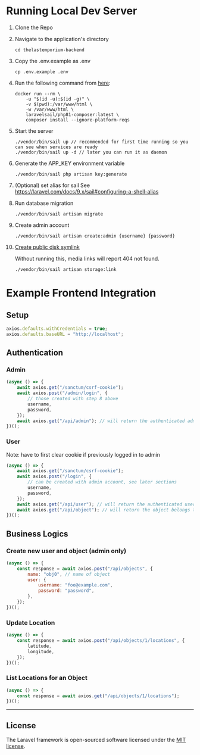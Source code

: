 # Running Local Dev Server

1. Clone the Repo

2. Navigate to the application's directory

    ```
    cd thelastemporium-backend
    ```

3. Copy the .env.example as .env

    ```
    cp .env.example .env
    ```

4. Run the following command from [here](https://laravel.com/docs/9.x/sail#installing-composer-dependencies-for-existing-projects):

    ```
    docker run --rm \
        -u "$(id -u):$(id -g)" \
        -v $(pwd):/var/www/html \
        -w /var/www/html \
        laravelsail/php81-composer:latest \
        composer install --ignore-platform-reqs
    ```

5. Start the server

    ```
    ./vendor/bin/sail up // recommended for first time running so you can see when services are ready
    ./vendor/bin/sail up -d // later you can run it as daemon
    ```

6. Generate the APP_KEY environment variable

    ```
    ./vendor/bin/sail php artisan key:generate
    ```

7. (Optional) set alias for sail
   See https://laravel.com/docs/9.x/sail#configuring-a-shell-alias

8. Run database migration
    ```
    ./vendor/bin/sail artisan migrate
    ```
9. Create admin account

    ```
    ./vendor/bin/sail artisan create:admin {username} {password}
    ```

10. [Create public disk symlink](https://laravel.com/docs/9.x/filesystem#the-public-disk)

    Without running this, media links will report 404 not found.

    ```
    ./vendor/bin/sail artisan storage:link
    ```

# Example Frontend Integration

## Setup

```js
axios.defaults.withCredentials = true;
axios.defaults.baseURL = "http://localhost";
```

## Authentication

### Admin

```js
(async () => {
    await axios.get("/sanctum/csrf-cookie");
    await axios.post("/admin/login", {
        // those created with step 8 above
        username,
        password,
    });
    await axios.get("/api/admin"); // will return the authenticated admin if previous steps done correctly
})();
```

### User

Note: have to first clear cookie if previously logged in to admin

```js
(async () => {
    await axios.get("/sanctum/csrf-cookie");
    await axios.post("/login", {
        // can be created with admin account, see later sections
        username,
        password,
    });
    await axios.get("/api/user"); // will return the authenticated user if previous steps done correctly
    await axios.get("/api/object"); // will return the object belongs to the user if previous steps done correctly
})();
```

## Business Logics

### Create new user and object (admin only)

```js
(async () => {
    const response = await axios.post("/api/objects", {
        name: "obj0", // name of object
        user: {
            username: "foo@example.com",
            password: "password",
        },
    });
})();
```

### Update Location

```js
(async () => {
    const response = await axios.post("/api/objects/1/locations", {
        latitude,
        longitude,
    });
})();
```

### List Locations for an Object

```js
(async () => {
    const response = await axios.get("/api/objects/1/locations");
})();
```

---

## License

The Laravel framework is open-sourced software licensed under the [MIT license](https://opensource.org/licenses/MIT).
